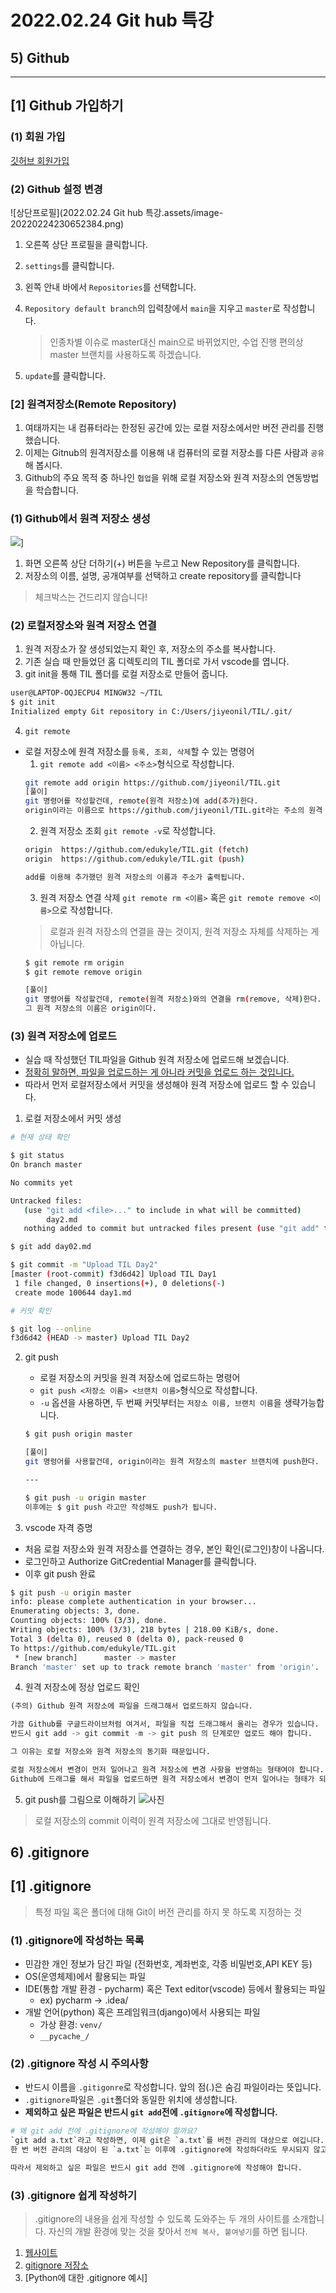 # 2022.02.24 Git hub 특강
## 5) Github
---
## [1] Github 가입하기

### (1) 회원 가입

[깃허브 회원가입](https://goddaehee.tistory.com/218)

### (2) Github 설정 변경

![상단프로필](2022.02.24 Git hub 특강.assets/image-20220224230652384.png)

1.  오른쪽 상단 프로필을 클릭합니다.

2. `settings`를 클릭합니다.

3. 왼쪽 안내 바에서 `Repositories`를 선택합니다.

4. `Repository default branch`의 입력창에서 `main`을 지우고 `master`로 작성합니다.

   > 인종차별 이슈로 master대신 main으로 바뀌었지만, 수업 진행 편의상 master 브랜치를 사용하도록 하겠습니다.

5. `update`를 클릭합니다.

### [2] 원격저장소(Remote Repository)
1.  여태까지는 내 컴퓨터라는 한정된 공간에 있는 로컬 저장소에서만 버전 관리를 진행했습니다.
2. 이제는 Gitnub의 원격저장소를 이용해 내 컴퓨터의 로컬 저장소를 다른 사람과 `공유`해 봅시다.
3. Github의 주요 목적 중 하나인 `협업`을 위해 로컬 저장소와 원격 저장소의 연동방법을 학습합니다.

### (1) Github에서 원격 저장소 생성
![](2022-02-24-23-18-47.png)]
1. 화면 오른쪽 상단 더하기(+) 버튼을 누르고 New Repository를 클릭합니다.
2. 저장소의 이름, 설명, 공개여부를 선택하고 create repository를 클릭합니다
> 체크박스는 건드리지 않습니다!

### (2) 로컬저장소와 원격 저장소 연결
1. 원격 저장소가 잘 생성되었는지 확인 후, 저장소의 주소를 복사합니다.
2. 기존 실습 때 만들었던 홈 디렉토리의 TIL 폴더로 가서 vscode를 엽니다.
3. git init을 통해 TIL 폴더를 로컬 저장소로 만들어 줍니다.
```bash
user@LAPTOP-OQJECPU4 MINGW32 ~/TIL
$ git init
Initialized empty Git repository in C:/Users/jiyeonil/TIL/.git/
```

4. `git remote`
- 로컬 저장소에 원격 저장소를 `등록, 조회, 삭제`할 수 있는 명령어
   1. `git remote add <이름> <주소>`형식으로 작성합니다.
   ```bash
   git remote add origin https://github.com/jiyeonil/TIL.git
   [풀이] 
   git 명령어를 작성할건데, remote(원격 저장소)에 add(추가)한다. 
   origin이라는 이름으로 https://github.com/jiyeonil/TIL.git라는 주소의 원격 저장소를
   ```
   2. 원격 저장소 조회
   `git remote -v`로 작성합니다.
   ```bash
   origin  https://github.com/edukyle/TIL.git (fetch)
   origin  https://github.com/edukyle/TIL.git (push)

   add를 이용해 추가했던 원격 저장소의 이름과 주소가 출력됩니다.
   ```
   3. 원격 저장소 연결 삭제
   `git remote rm <이름>` 혹은 `git remote remove <이름>`으로 작성합니다.
   > 로컬과 원격 저장소의 연결을 끊는 것이지, 원격 저장소 자체를 삭제하는 게 아닙니다.
   ```bash
   $ git remote rm origin
   $ git remote remove origin

   [풀이]
   git 명령어를 작성할건데, remote(원격 저장소)와의 연결을 rm(remove, 삭제)한다.
   그 원격 저장소의 이름은 origin이다.
   ```
### (3) 원격 저장소에 업로드
- 실습 때 작성했던 TIL파일을 Github 원격 저장소에 업로드해 보겠습니다.
- <u>정확히 말하면, 파일을 업로드하는 게 아니라 커밋을 업로드 하는 것입니다.</u>
- 따라서 먼저 로컬저장소에서 커밋을 생성해야 원격 저장소에 업로드 할 수 있습니다.
1. 로컬 저장소에서 커밋 생성
```bash
# 현재 상태 확인

$ git status
On branch master

No commits yet

Untracked files:
   (use "git add <file>..." to include in what will be committed)
        day2.md
   nothing added to commit but untracked files present (use "git add" to track)
```
```bash
$ git add day02.md
```
```bash
$ git commit -m "Upload TIL Day2"
[master (root-commit) f3d6d42] Upload TIL Day1
 1 file changed, 0 insertions(+), 0 deletions(-)
 create mode 100644 day1.md
```
```bash
# 커밋 확인

$ git log --online
f3d6d42 (HEAD -> master) Upload TIL Day2
```

2. git push
   - 로컬 저장소의 커밋을 원격 저장소에 업로드하는 명령어
   - `git push <저장소 이름> <브랜치 이름>`형식으로 작성합니다.
   - `-u` 옵션을 사용하면, 두 번째 커밋부터는 `저장소 이름, 브랜치 이름`을 생략가능합니다.
   ```bash
   $ git push origin master

   [풀이]
   git 명렁어를 사용할건데, origin이라는 원격 저장소의 master 브랜치에 push한다.

   ---

   $ git push -u origin master
   이후에는 $ git push 라고만 작성해도 push가 됩니다.
   ```

3. vscode 자격 증명
- 처음 로컬 저장소와 원격 저장소를 연결하는 경우, 본인 확인(로그인)창이 나옵니다.
- 로그인하고 Authorize GitCredential Manager를 클릭합니다.
- 이후 git push 완료
```bash
$ git push -u origin master
info: please complete authentication in your browser...
Enumerating objects: 3, done.
Counting objects: 100% (3/3), done.
Writing objects: 100% (3/3), 218 bytes | 218.00 KiB/s, done.
Total 3 (delta 0), reused 0 (delta 0), pack-reused 0
To https://github.com/edukyle/TIL.git
 * [new branch]      master -> master
Branch 'master' set up to track remote branch 'master' from 'origin'.
```
4. 원격 저장소에 정상 업로드 확인

```python
(주의) Github 원격 저장소에 파일을 드래그해서 업로드하지 않습니다.

가끔 Github를 구글드라이브처럼 여겨서, 파일을 직접 드래그해서 올리는 경우가 있습니다.
반드시 git add -> git commit -m -> git push 의 단계로만 업로드 해야 합니다.

그 이유는 로컬 저장소와 원격 저장소의 동기화 때문입니다.

로컬 저장소에서 변경이 먼저 일어나고 원격 저장소에 변경 사항을 반영하는 형태여야 합니다. 
Github에 드래그를 해서 파일을 업로드하면 원격 저장소에서 변경이 먼저 일어나는 형태가 되기 때문에 지양해야 합니다.
```

5. git push를 그림으로 이해하기
![사진](2022-02-25-00-21-37.png)
> 로컬 저장소의 commit 이력이 원격 저장소에 그대로 반영됩니다.

## 6) .gitignore
## [1] .gitignore
> 특정 파일 혹은 폴더에 대해 Git이 버전 관리를 하지 못 하도록 지정하는 것

### (1) .gitignore에 작성하는 목록
- 민감한 개인 정보가 담긴 파일 (전화번호, 계좌번호, 각종 비밀번호,API KEY 등)
- OS(운영체제)에서 활용되는 파일
- IDE(통합 개발 환경 - pycharm) 혹은 Text editor(vscode) 등에서 활용되는 파일
   - ex) pycharm -> .idea/
- 개발 언어(python) 혹은 프레임워크(django)에서 사용되는 파일
   - 가상 환경: `venv/`
   - `__pycache_/`

### (2) .gitignore 작성 시 주의사항
- 반드시 이름을 `.gitigonre`로 작성합니다. 앞의 점(.)은 숨김 파일이라는 뜻입니다.
- `.gitignore`파일은 `.git`폴더와 동일한 위치에 생성합니다.
- **제외하고 싶은 파일은 반드시 `git add`전에 `.gitignore`에 작성합니다.**
```python
# 왜 git add 전에 .gitignore에 작성해야 할까요?
`git add a.txt`라고 작성하면, 이제 git은 `a.txt`를 버전 관리의 대상으로 여깁니다.
한 번 버전 관리의 대상이 된 `a.txt`는 이후에 .gitignore에 작성하더라도 무시되지 않고 계속 버전 관리의 대상으로 인식됩니다.

따라서 제외하고 싶은 파일은 반드시 git add 전에 .gitignore에 작성해야 합니다.
```

### (3) .gitignore 쉽게 작성하기
> .gitignore의 내용을 쉽게 작성할 수 있도록 도와주는 두 개의 사이트를 소개합니다. 자신의 개발 환경에 맞는 것을 찾아서 `전체 복사, 붙여넣기`를 하면 됩니다.
1. [웹사이트](https://www.toptal.com/developers/gitignore)
2. [gitignore 저장소](https://github.com/github/gitignore)
3. [Python에 대한 .gitignore 예시]